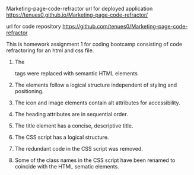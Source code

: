 Marketing-page-code-refractor
url for deployed application https://tenues0.github.io/Marketing-page-code-refractor/

url for code repository https://github.com/tenues0/Marketing-page-code-refractor

This is homework assignment 1 for coding bootcamp consisting of code refractoring for an html and css file.

1) The <div> tags were replaced with semantic HTML elements

2) The elements follow a logical structure independent of styling and positioning.

3) The icon and image elements contain alt attributes for accessibility.

4) The heading attributes are in sequential order.

5) The title element has a concise, descriptive title.

6) The CSS script has a logical structure.

7) The redundant code in the CSS script was removed.

8) Some of the class names in the CSS script have been renamed to coincide with the HTML sematic elements.
